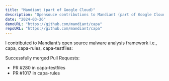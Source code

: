 ```yaml
---
title: "Mandiant (part of Google Cloud)"
description: "Opensouce contributions to Mandiant (part of Google Cloud)."
date: "2024-03-26"
demoURL: "https://github.com/mandiant/capa"
repoURL: "https://github.com/mandiant/capa"
---
```

I contributed to Mandiant’s open source malware analysis framework i.e., capa, capa-rules, capa-testfiles:

Successfully merged Pull Requests:
  - PR #280 in capa-testfiles
  - PR #1017 in capa-rules

